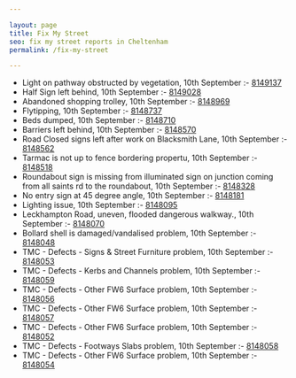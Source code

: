```yaml
---

layout: page
title: Fix My Street
seo: fix my street reports in Cheltenham
permalink: /fix-my-street

---
```


<!-- fix_marker starts -->

- Light on pathway obstructed by vegetation, 10th September :- [8149137](https://www.fixmystreet.com/report/8149137)
- Half Sign left behind, 10th September :- [8149028](https://www.fixmystreet.com/report/8149028)
- Abandoned shopping trolley, 10th September :- [8148969](https://www.fixmystreet.com/report/8148969)
- Flytipping, 10th September :- [8148737](https://www.fixmystreet.com/report/8148737)
- Beds dumped, 10th September :- [8148710](https://www.fixmystreet.com/report/8148710)
- Barriers left behind, 10th September :- [8148570](https://www.fixmystreet.com/report/8148570)
- Road Closed signs left after work on Blacksmith Lane, 10th September :- [8148562](https://www.fixmystreet.com/report/8148562)
- Tarmac is not up to fence bordering propertu, 10th September :- [8148518](https://www.fixmystreet.com/report/8148518)
- Roundabout sign is missing from illuminated sign on junction coming from all saints rd to the roundabout, 10th September :- [8148328](https://www.fixmystreet.com/report/8148328)
- No entry sign at 45 degree angle, 10th September :- [8148181](https://www.fixmystreet.com/report/8148181)
- Lighting issue, 10th September :- [8148095](https://www.fixmystreet.com/report/8148095)
- Leckhampton Road, uneven, flooded dangerous walkway., 10th September :- [8148070](https://www.fixmystreet.com/report/8148070)
- Bollard shell is damaged/vandalised problem, 10th September :- [8148048](https://www.fixmystreet.com/report/8148048)
- TMC - Defects - Signs & Street Furniture problem, 10th September :- [8148053](https://www.fixmystreet.com/report/8148053)
- TMC - Defects - Kerbs and Channels problem, 10th September :- [8148059](https://www.fixmystreet.com/report/8148059)
- TMC - Defects - Other FW6  Surface problem, 10th September :- [8148056](https://www.fixmystreet.com/report/8148056)
- TMC - Defects - Other FW6  Surface problem, 10th September :- [8148057](https://www.fixmystreet.com/report/8148057)
- TMC - Defects - Other FW6  Surface problem, 10th September :- [8148052](https://www.fixmystreet.com/report/8148052)
- TMC - Defects - Footways Slabs problem, 10th September :- [8148058](https://www.fixmystreet.com/report/8148058)
- TMC - Defects - Other FW6  Surface problem, 10th September :- [8148054](https://www.fixmystreet.com/report/8148054)

<!-- fix_marker ends -->